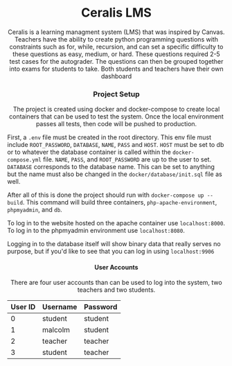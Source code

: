 <h1 align="center">Ceralis LMS</h1>

<p align="center">Ceralis is a learning managment system (LMS) that was inspired by Canvas. Teachers have the ability to create python programming questions with constraints such as for, while, recursion, and can set a specific difficulty to these questions as easy, medium, or hard. These questions required 2-5 test cases for the autograder. The questions can then be grouped together into exams for students to take. Both students and teachers have their own dashboard</p>


<h3 align="center">Project Setup</h3>

<p align="center">
The project is created using docker and docker-compose to create local containers that can be used to test the system. Once the local environment passes all tests, then code will be pushed to production.

First, a `.env` file must be created in the root directory. This env file must include `ROOT_PASSWORD`, `DATABASE`, `NAME`, `PASS` and `HOST`. `HOST` must be set to db or to whatever the database container is called within the `docker-compose.yml` file. `NAME`, `PASS`, and `ROOT_PASSWORD` are up to the user to set. `DATABASE` corresponds to the database name. This can be set to anything but the name must also be changed in the `docker/database/init.sql` file as well.

After all of this is done the project should run with `docker-compose up --build`. This command will build three containers, `php-apache-environment`, `phpmyadmin`, and `db`. 

To log in to the website hosted on the apache container use `localhost:8000`.
To log in to the phpmyadmin environment use `localhost:8080`.

Logging in to the database itself will show binary data that really serves no purpose, but if you'd like to see that you can log in using `localhost:9906`
</p>

<h4 align="center">User Accounts</h4>
<p align="center">
There are four user accounts than can be used to log into the system, two teachers and two students.

| User ID | Username | Password |
| ------- | -------- | -------- |
|    0    | student  | student  |
|    1    | malcolm  | student  |
|    2    | teacher  | teacher  |
|    3    | student  | teacher  |

</p>